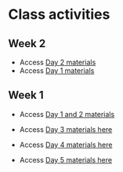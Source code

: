# Class activities

## Week 2

- Access [Day 2 materials](https://colab.research.google.com/github/DartDoesData/python-practice/blob/main/Week_2_Day_2.ipynb)
- Access [Day 1 materials](https://colab.research.google.com/github/DartDoesData/python-practice/blob/main/Week%202%20-%20Day%201.ipynb)

## Week 1

- Access [Day 1 and 2 materials](https://drive.google.com/drive/u/0/folders/1qNcotNCrUDSY4Bt8ISc-_R5BAuhllYLj)

- Access [Day 3 materials here](https://colab.research.google.com/github/DartDoesData/python-practice/blob/main/Day_3.ipynb)

- Access [Day 4 materials here](https://colab.research.google.com/github/DartDoesData/python-practice/blob/main/Day_4.ipynb)

- Access [Day 5 materials here](https://colab.research.google.com/github/DartDoesData/python-practice/blob/main/Day_5.ipynb)
